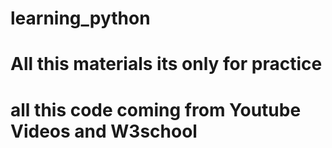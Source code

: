 # learning_python
# All this materials its only for practice
# all this code coming from Youtube Videos and W3school
